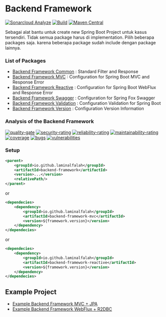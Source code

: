 # Backend Framework

[![Sonarcloud Analyze][github-actions-sonarcloud]][github-actions-url] 
[![Build][github-actions-build]][github-actions-url]
[![Maven Central][maven-image]][maven-url]

Sebagai alat bantu untuk create new Spring Boot Project untuk kasus tersendiri.
Tidak semua package harus di implementation. Pilih beberapa packages saja. karena beberapa package sudah include dengan package lainnya.

### List of Packages
* [Backend Framework Common](backend-framework-common/README.md) : Standard Filter and Response
* [Backend Framework MVC](backend-framework-mvc/README.md) : Configuration for Spring Boot MVC and Response Error
* [Backend Framework Reactive](backend-framework-reactive/README.md) : Configuration for Spring Boot WebFlux and Response Error
* [Backend Framework Swagger](backend-framework-swagger/README.md) : Configuration for Spring Fox Swagger
* [Backend Framework Validation](backend-framework-validation/README.md) : Configuration Validation for Spring Boot
* [Backend Framework Version](backend-framework-version/README.md) : Configuration Version Information

### Analysis of the Backend Framework
[![quality-gate][sonar-quality-gate]][sonar-url]
[![security-rating][sonar-security-rating]][sonar-url]
[![reliability-rating][sonar-reliability-rating]][sonar-url]
[![maintainability-rating][sonar-maintainability-rating]][sonar-url]
[![coverage][sonar-coverage]][sonar-url]
[![bugs][sonar-bugs]][sonar-url] 
[![vulnerabilities][sonar-vulnerabilities]][sonar-url]

### Setup
```xml
<parent>
    <groupId>io.github.laminalfalah</groupId>
    <artifactId>backend-framework</artifactId>
    <version>...</version>
    <relativePath/>
</parent>
```
or
```xml
<dependecies>
    <dependency>
        <groupId>io.github.laminalfalah</groupId>
        <artifactId>backend-framework-mvc</artifactId>
        <version>${framework.version}</version>
    </dependency>
</dependecies>
```
or
```xml
<dependecies>
    <dependency>
        <groupId>io.github.laminalfalah</groupId>
        <artifactId>backend-framework-reactive</artifactId>
        <version>${framework.version}</version>
    </dependency>
</dependecies>
```

## Example Project

* [Example Backend Framework MVC + JPA][example-mvc-jpa]
* [Example Backend Framework WebFlux + R2DBC][example-webflux-r2dbc]

[maven-image]: https://maven-badges.herokuapp.com/maven-central/io.github.laminalfalah/backend-framework/badge.svg
[maven-url]: https://maven-badges.herokuapp.com/maven-central/io.github.laminalfalah/backend-framework

[github-actions-build]: https://github.com/laminalfalah/backend-framework/actions/workflows/github-actions.yml/badge.svg
[github-actions-sonarcloud]: https://github.com/laminalfalah/backend-framework/actions/workflows/sonarcloud.yml/badge.svg
[github-actions-url]: https://github.com/laminalfalah/backend-framework/actions

[sonar-url]: https://sonarcloud.io/dashboard?id=laminalfalah_backend-framework
[sonar-security-rating]: https://sonarcloud.io/api/project_badges/measure?project=laminalfalah_backend-framework&metric=security_rating
[sonar-reliability-rating]: https://sonarcloud.io/api/project_badges/measure?project=laminalfalah_backend-framework&metric=reliability_rating
[sonar-maintainability-rating]: https://sonarcloud.io/api/project_badges/measure?project=laminalfalah_backend-framework&metric=sqale_rating
[sonar-quality-gate]: https://sonarcloud.io/api/project_badges/measure?project=laminalfalah_backend-framework&metric=alert_status
[sonar-coverage]: https://sonarcloud.io/api/project_badges/measure?project=laminalfalah_backend-framework&metric=coverage
[sonar-bugs]: https://sonarcloud.io/api/project_badges/measure?project=laminalfalah_backend-framework&metric=bugs
[sonar-vulnerabilities]: https://sonarcloud.io/api/project_badges/measure?project=laminalfalah_backend-framework&metric=vulnerabilities

[example-mvc-jpa]: https://github.com/laminalfalah/example-backend-framework-mvc-jpa
[example-webflux-r2dbc]: https://github.com/laminalfalah/example-backend-framework-webflux-r2dbc
